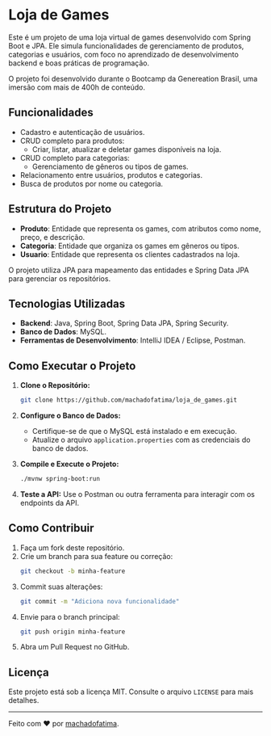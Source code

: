 # Loja de Games

Este é um projeto de uma loja virtual de games desenvolvido com Spring Boot e JPA. Ele simula funcionalidades de gerenciamento de produtos, categorias e usuários, com foco no aprendizado de desenvolvimento backend e boas práticas de programação.

O projeto foi desenvolvido durante o Bootcamp da Genereation Brasil, uma imersão com mais de 400h de conteúdo.

## Funcionalidades

- Cadastro e autenticação de usuários.
- CRUD completo para produtos:
  - Criar, listar, atualizar e deletar games disponíveis na loja.
- CRUD completo para categorias:
  - Gerenciamento de gêneros ou tipos de games.
- Relacionamento entre usuários, produtos e categorias.
- Busca de produtos por nome ou categoria.

## Estrutura do Projeto

- **Produto**: Entidade que representa os games, com atributos como nome, preço, e descrição.
- **Categoria**: Entidade que organiza os games em gêneros ou tipos.
- **Usuario**: Entidade que representa os clientes cadastrados na loja.

O projeto utiliza JPA para mapeamento das entidades e Spring Data JPA para gerenciar os repositórios.

## Tecnologias Utilizadas

- **Backend**: Java, Spring Boot, Spring Data JPA, Spring Security.
- **Banco de Dados**: MySQL.
- **Ferramentas de Desenvolvimento**: IntelliJ IDEA / Eclipse, Postman.

## Como Executar o Projeto

1. **Clone o Repositório:**
   ```bash
   git clone https://github.com/machadofatima/loja_de_games.git
   ```

2. **Configure o Banco de Dados:**
   - Certifique-se de que o MySQL está instalado e em execução.
   - Atualize o arquivo `application.properties` com as credenciais do banco de dados.

3. **Compile e Execute o Projeto:**
   ```bash
   ./mvnw spring-boot:run
   ```

4. **Teste a API:**
   Use o Postman ou outra ferramenta para interagir com os endpoints da API.

## Como Contribuir

1. Faça um fork deste repositório.
2. Crie um branch para sua feature ou correção:
   ```bash
   git checkout -b minha-feature
   ```
3. Commit suas alterações:
   ```bash
   git commit -m "Adiciona nova funcionalidade"
   ```
4. Envie para o branch principal:
   ```bash
   git push origin minha-feature
   ```
5. Abra um Pull Request no GitHub.

## Licença

Este projeto está sob a licença MIT. Consulte o arquivo `LICENSE` para mais detalhes.

---

Feito com ❤️ por [machadofatima](https://github.com/machadofatima).
